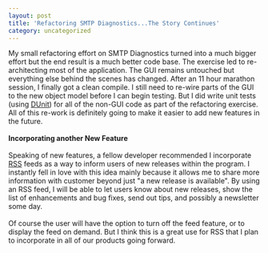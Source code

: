 ```yaml
---
layout: post
title: 'Refactoring SMTP Diagnostics...The Story Continues'
category: uncategorized
---
```


My small refactoring effort on SMTP Diagnostics turned into a much bigger effort but the end result is a much better code base.  The exercise led to re-architecting most of the application.  The GUI remains untouched but everything else behind the scenes has changed.  After an 11 hour marathon session, I finally got a clean compile.  I still need to re-wire parts of the GUI to the new object model before I can begin testing.  But I did write unit tests (using <a href="http://dunit.sourceforge.net/">DUnit</a>) for all of the non-GUI code as part of the refactoring exercise.  All of this re-work is definitely going to make it easier to add new features in the future.<br /><br /><b>Incorporating another New Feature</b><br /><br />Speaking of new features, a fellow developer recommended I incorporate <a href="http://www.xml.com/pub/a/2002/12/18/dive-into-xml.html">RSS</a> feeds as a way to inform users of new releases within the program.  I instantly fell in love with this idea mainly because it allows me to share more information with customer beyond just "a new release is available".  By using an RSS feed, I will be able to let users know about new releases, show the list of enhancements and bug fixes, send out tips, and possibly a newsletter some day.<br /><br />Of course the user will have the option to turn off the feed feature, or to display the feed on demand.  But I think this is a great use for RSS that I plan to incorporate in all of our products going forward.
